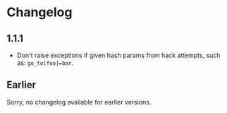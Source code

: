 # Changelog

## 1.1.1

- Don't raise exceptions if given hash params from hack attempts, such as: `go_to[foo]=bar`.

## Earlier

Sorry, no changelog available for earlier versions.
